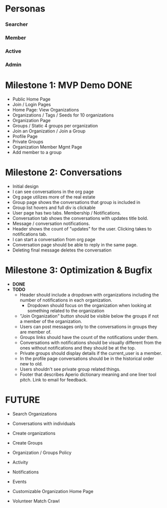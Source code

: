 # Personas

### Searcher
### Member
### Active
### Admin

# Milestone 1: MVP Demo **DONE**
* Public Home Page
* Join / Login Pages
* Home Page: View Organizations
* Organizations / Tags / Seeds for 10 organizations
* Organization Page
* Groups / Static 4 groups per organization
* Join an Organization / Join a Group
* Profile Page
* Private Groups
* Organization Member Mgmt Page
* Add member to a group

# Milestone 2: Conversations

* Initial design
* I can see conversations in the org page
* Org page utilizes more of the real estate
* Group page shows the conversations that group is included in
* Group list hovers and full div is clickable
* User page has two tabs. Membership / Notifications.
* Conversation tab shows the conversations with updates title bold.
* Message / conversation notifications.
* Header shows the count of "updates" for the user. Clicking takes
  to notifications tab.
* I can start a conversation from org page
* Conversation page should be able to reply in the same page.
* Deleting final message deletes the conversation

# Milestone 3: Optimization & Bugfix
* **DONE**
* **TODO**
  * Header should include a dropdown with organizations including the number
    of notifications in each organization.
    * Dropdown should focus on the organization when looking at something
      related to the organization
  * "Join Organization" button should be visible below the groups if not a
    member of the organization.
  * Users can post messages only to the conversations in groups they are member
    of.
  * Groups links should have the count of the notifications under them.
  * Conversations with notifications should be visually different from the ones
    without notifications and they should be at the top.
  * Private groups should display details if the current_user is a member.
  * In the profile page conversations should be in the historical order new to
    old.
  * Users shouldn't see private group related things.
  * Footer that describes Aperio dictionary meaning and one liner tool pitch.
    Link to email for feedback.

# FUTURE

* Search Organizations

* Conversations with individuals
* Create organizations
* Create Groups
* Organization / Groups Policy
* Activity
* Notifications
* Events
* Customizable Organization Home Page
* Volunteer Match Crawl
